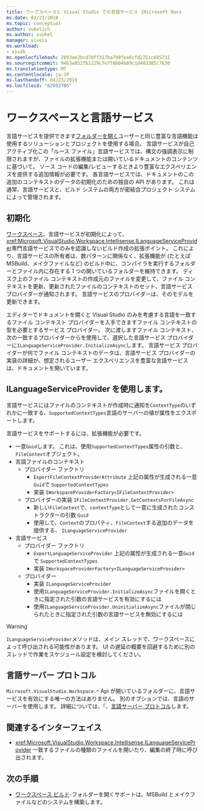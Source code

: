 ```yaml
---
title: ワークスペースと Visual Studio での言語サービス |Microsoft Docs
ms.date: 02/21/2018
ms.topic: conceptual
author: vukelich
ms.author: svukel
manager: viveis
ms.workload:
- vssdk
ms.openlocfilehash: 2893ae2bcd70ff317ba799fea6cfd2751c685731
ms.sourcegitcommit: 94b3a052fb1229c7e7f8804b09c1d403385c7630
ms.translationtype: MT
ms.contentlocale: ja-JP
ms.lasthandoff: 04/23/2019
ms.locfileid: "62952705"
---
```

# <a name="workspaces-and-language-services"></a>ワークスペースと言語サービス

言語サービスを提供できます[フォルダーを開く](../ide/develop-code-in-visual-studio-without-projects-or-solutions.md)ユーザーと同じ豊富な言語機能は使用するソリューションとプロジェクトを使用する場合。 言語サービスが自己アクティブ化この「ルース ファイル」言語サービスでは、構文の強調表示に制限されますが、ファイルの拡張機能または開いているドキュメントのコンテンツに基づいて。 ソース コードの編集/レビューするときより豊富なエクスペリエンスを提供する追加情報が必要です。 各言語サービスでは、ドキュメントのこの追加のコンテキストのデータの初期化のための独自の API があります。 これは通常、言語サービスと、ビルド システムの両方が密結合プロジェクト システムによって管理されます。

## <a name="initialization"></a>初期化

[ワークスペース](workspaces.md)、言語サービスが初期化によって、<xref:Microsoft.VisualStudio.Workspace.Intellisense.ILanguageServiceProvider>専門言語サービスでのみを認識しないビルド作成の拡張ポイント。 これにより、言語サービスの所有者は、数パターンに関係なく、拡張機能が (たとえば MSBuild、メイクファイルなど) のビルド中に、コンパイラを実行するフォルダーとファイル内に存在する 1 つの開いているフォルダーを維持できます。 ディスク上のファイル コンテキストの作成元のファイルを変更して、ファイル コンテキストを更新、更新されたファイルのコンテキストのセット、言語サービス プロバイダーが通知されます。 言語サービスのプロバイダーは、そのモデルを更新できます。

エディターでドキュメントを開くと Visual Studio のみを考慮する言語を一致するファイル コンテキスト プロバイダーを入手できますファイル コンテキストの型を必要とするサービス プロバイダー。 次に渡しますファイル コンテキスト、次の一致するプロバイダーからを使用して、選択した言語サービス プロバイダーに`ILanguageServiceProvider.InitializeAsync`します。 言語サービス プロバイダーが何でファイル コンテキストのデータは、言語サービス プロバイダーの実装の詳細が、想定されるユーザー エクスペリエンスを豊富な言語サービスは、ドキュメントを開いています。

## <a name="using-ilanguageserviceprovider"></a>ILanguageServiceProvider を使用します。

言語サービスにはファイルのコンテキストが作成時に通知を`ContextType`のいずれかに一致する、`SupportedContextTypes`言語のサーバーの値が属性をエクスポートします。

言語サービスをサポートするには、拡張機能が必要です。

- 一意`Guid`します。 これは、使用`SupportedContextTypes`属性の引数と、`FileContext`オブジェクト。
- 言語ファイルのコンテキスト
  - プロバイダー ファクトリ
    - `ExportFileContextProviderAttribute` 上記の属性が生成される一意`Guid`で `SupportedContextTypes`
    - 実装 `IWorkspaceProviderFactory<IFileContextProvider>`
  - プロバイダーの実装 `IFileContextProvider.GetContextsForFileAsync`
    - 新しい`FileContext`で、`contextType`として一意に生成されたコンス トラクターの引数 `Guid`
    - 使用して、`Context`のプロパティ、`FileContext`する追加のデータを提供する、 `ILanguageServiceProvider`
- 言語サービス
  - プロバイダー ファクトリ
    - `ExportLanguageServiceProvider` 上記の属性が生成される一意`Guid`で `SupportedContextTypes`
    - 実装 `IWorkspaceProviderFactory<ILanguageServiceProvider>`
  - プロバイダー
    - 実装 `ILanguageServiceProvider`
    - 使用`ILanguageServiceProvider.InitializeAsync`ファイルを開くときに指定された引数の言語サービスを有効にするには
    - 使用`ILanguageServiceProvider.UninitializeAsync`ファイルが閉じられたときに指定された引数の言語サービスを無効にするには

>[!WARNING]
>`ILanguageServiceProvider`メソッドは、メイン スレッドで、ワークスペースによって呼び出される可能性があります。 UI の遅延の概要を回避するために別のスレッドで作業をスケジュール設定を検討してください。

## <a name="language-server-protocol"></a>言語サーバー プロトコル

`Microsoft.VisualStudio.Workspace.*` Api が開いているフォルダーに、言語サービスを有効にする唯一の方法はありません。 別のオプションでは、言語のサーバーを使用します。 詳細については、「、[言語サーバー プロトコル](language-server-protocol.md)します。

## <a name="related-interfaces"></a>関連するインターフェイス

- <xref:Microsoft.VisualStudio.Workspace.Intellisense.ILanguageServiceProvider> 一致するファイルの種類のファイルを開いたり、編集の終了時に呼び出されます。

## <a name="next-steps"></a>次の手順

* [ワークスペース ビルド](workspace-build.md)-フォルダーを開くサポートは、MSBuild とメイクファイルなどのシステムを構築します。